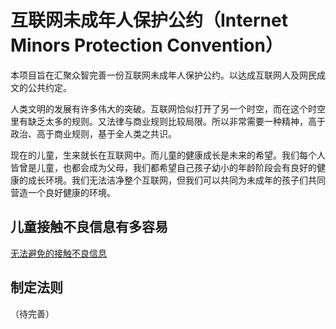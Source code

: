 # 互联网未成年人保护公约（Internet Minors Protection Convention）

本项目旨在汇聚众智完善一份互联网未成年人保护公约。以达成互联网人及网民成文的公共约定。

人类文明的发展有许多伟大的突破。互联网恰似打开了另一个时空，而在这个时空里有缺乏太多的规则。又法律与商业规则比较局限。所以非常需要一种精神，高于政治、高于商业规则，基于全人类之共识。

现在的儿童，生来就长在互联网中。而儿童的健康成长是未来的希望。我们每个人皆曾是儿童，也都会成为父母，我们都希望自己孩子幼小的年龄阶段会有良好的健康的成长环境。我们无法洁净整个互联网，但我们可以共同为未成年的孩子们共同营造一个良好健康的环境。

## 儿童接触不良信息有多容易
[无法避免的接触不良信息](https://www.zhihu.com/question/57321367)


## 制定法则
（待完善）
